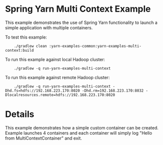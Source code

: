Spring Yarn Multi Context Example
=================================

This example demonstrates the use of Spring Yarn functionality to
launch a simple application with multiple containers.

To test this example:

		./gradlew clean :yarn-examples-common:yarn-examples-multi-context:build

To run this example against local Hadoop cluster:

		./gradlew -q run-yarn-examples-multi-context

To run this example against remote Hadoop cluster:

		./gradlew -q run-yarn-examples-multi-context -Dhd.fs=hdfs://192.168.223.170:8020 -Dhd.rm=192.168.223.170:8032 -Dlocalresources.remote=hdfs://192.168.223.170:8020

# Details

This example demonstrates how a simple custom container can be created.
Example launches 4 containers and each container will simply log
"Hello from MultiContextContainer" and exit.
